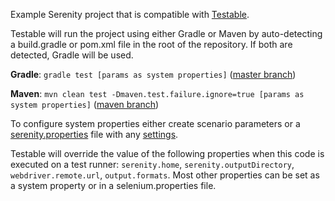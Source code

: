 Example Serenity project that is compatible with [Testable](https://www.testable.io).

Testable will run the project using either Gradle or Maven by auto-detecting a build.gradle or pom.xml file
in the root of the repository. If both are detected, Gradle will be used.

**Gradle**: `gradle test [params as system properties]` ([master branch](https://github.com/testable/serenity-example/tree/master))

**Maven**: `mvn clean test -Dmaven.test.failure.ignore=true [params as system properties]` ([maven branch](https://github.com/testable/serenity-example/tree/maven))

To configure system properties either create scenario parameters or a
[serenity.properties](src/test/resources/serenity.properties) file with
any [settings](http://www.thucydides.info/docs/serenity/#_serenity_system_properties_and_configuration).

Testable will override the value of the following properties when this code is executed
on a test runner: `serenity.home`, `serenity.outputDirectory`, `webdriver.remote.url`, `output.formats`.
Most other properties can be set as a system property or in a selenium.properties file.
